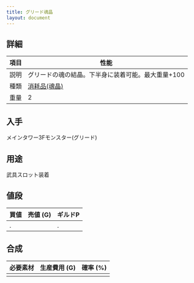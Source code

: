 ```yaml
---
title: グリード魂晶
layout: document
---
```

## 詳細

|項目|性能|
|---|---|
|説明|グリードの魂の結晶。下半身に装着可能。最大重量+100|
|種類|[消耗品(魂晶)](消耗品(魂晶))|
|重量|2|

## 入手

メインタワー3Fモンスター(グリード)

## 用途

武具スロット装着

## 値段

|買値|売値 (G)|ギルドP|
|---|---|---|
|.||.|

## 合成

|必要素材|生産費用 (G)|確率 (%)|
|---|---|---|
||||


